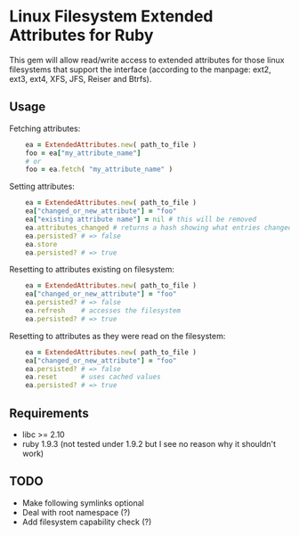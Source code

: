 # Linux Filesystem Extended Attributes for Ruby

This gem will allow read/write access to extended attributes for those linux
filesystems that support the interface (according to the manpage: ext2, ext3,
ext4, XFS, JFS, Reiser and Btrfs). 

## Usage
Fetching attributes:
```ruby
    ea = ExtendedAttributes.new( path_to_file )
    foo = ea["my_attribute_name"]
    # or
    foo = ea.fetch( "my_attribute_name" )
````

Setting attributes:

```ruby
    ea = ExtendedAttributes.new( path_to_file )
    ea["changed_or_new_attribute"] = "foo"
    ea["existing attribute name"] = nil # this will be removed
    ea.attributes_changed # returns a hash showing what entries changed
    ea.persisted? # => false
    ea.store
    ea.persisted? # => true
````

Resetting to attributes existing on filesystem:

```ruby
    ea = ExtendedAttributes.new( path_to_file )
    ea["changed_or_new_attribute"] = "foo"
    ea.persisted? # => false
    ea.refresh    # accesses the filesystem
    ea.persisted? # => true
````

Resetting to attributes as they were read on the filesystem:

```ruby
    ea = ExtendedAttributes.new( path_to_file )
    ea["changed_or_new_attribute"] = "foo"
    ea.persisted? # => false
    ea.reset      # uses cached values
    ea.persisted? # => true
````

##  Requirements
* libc >= 2.10
* ruby 1.9.3 (not tested under 1.9.2 but I see no reason why it shouldn't work)

##  TODO
* Make following symlinks optional
* Deal with root namespace (?)
* Add filesystem capability check (?)
